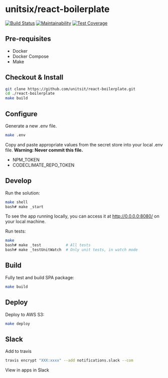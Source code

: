 # unitsix/react-boilerplate

[![Build Status](https://travis-ci.com/unitsix/react-boilerplate.svg?branch=master)](https://travis-ci.com/unitsix/react-boilerplate) [![Maintainability](https://api.codeclimate.com/v1/badges/0906f22527d1b99a4cb8/maintainability)](https://codeclimate.com/github/unitsix/react-boilerplate/maintainability) [![Test Coverage](https://api.codeclimate.com/v1/badges/0906f22527d1b99a4cb8/test_coverage)](https://codeclimate.com/github/unitsix/react-boilerplate/test_coverage)

## Pre-requisites

* Docker
* Docker Compose
* Make

## Checkout & Install

```bash
git clone https://github.com/unitsit/react-boilerplate.git
cd ./react-boilerplate
make build
```

## Configure

Generate a new .env file.

```bash
make .env
```

Copy and paste appropriate values from the secret store into your local .env file. **Warning: Never commit this file.**

* NPM_TOKEN
* CODECLIMATE_REPO_TOKEN

## Develop

Run the solution:

```bash
make shell
bash# make _start
```

To see the app running locally, you can access it at http://0.0.0.0:8080/ on your local machine.

Run tests:

```bash
make
bash# make _test           # All tests
bash# make _testUnitWatch  # Only unit tests, in watch mode
```

## Build

Fully test and build SPA package:

```bash
make build
```

## Deploy

Deploy to AWS S3:

```bash
make deploy
```

## Slack
Add to travis

```bash
travis encrypt "XXX:xxxx" --add notifications.slack --com
```

View in apps in Slack
